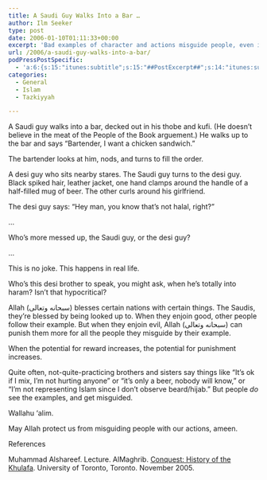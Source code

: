 ```yaml
---
title: A Saudi Guy Walks Into a Bar …
author: Ilm Seeker
type: post
date: 2006-01-10T01:11:33+00:00
excerpt: 'Bad examples of character and actions misguide people, even if you believe nobody witnesses the bad examples.  People are watching.'
url: /2006/a-saudi-guy-walks-into-a-bar/
podPressPostSpecific:
  - 'a:6:{s:15:"itunes:subtitle";s:15:"##PostExcerpt##";s:14:"itunes:summary";s:15:"##PostExcerpt##";s:15:"itunes:keywords";s:17:"##WordPressCats##";s:13:"itunes:author";s:10:"##Global##";s:15:"itunes:explicit";s:2:"No";s:12:"itunes:block";s:2:"No";}'
categories:
  - General
  - Islam
  - Tazkiyyah

---
```

A Saudi guy walks into a bar, decked out in his thobe and kufi. (He doesn&#8217;t believe in the meat of the People of the Book arguement.) He walks up to the bar and says &#8220;Bartender, I want a chicken sandwich.&#8221;

The bartender looks at him, nods, and turns to fill the order.

A desi guy who sits nearby stares. The Saudi guy turns to the desi guy. Black spiked hair, leather jacket, one hand clamps around the handle of a half-filled mug of beer. The other curls around his girlfriend.

The desi guy says: &#8220;Hey man, you know that&#8217;s not <span class="foreignWords">halal</span>, right?&#8221;

&#8230;

Who&#8217;s more messed up, the Saudi guy, or the desi guy?

&#8230;

This is no joke. This happens in real life.

Who&#8217;s this desi brother to speak, you might ask, when he&#8217;s totally into haram? Isn&#8217;t that hypocritical?

Allah (سبحانه وتعالى) blesses certain nations with certain things. The Saudis, they&#8217;re blessed by being looked up to. When they enjoin good, other people follow their example. But when they enjoin evil, Allah (سبحانه وتعالى) can punish them more for all the people they misguide by their example.

When the potential for reward increases, the potential for punishment increases.

Quite often, not-quite-practicing brothers and sisters say things like &#8220;It&#8217;s ok if I mix, I&#8217;m not hurting anyone&#8221; or &#8220;it&#8217;s only a beer, nobody will know,&#8221; or &#8220;I&#8217;m not representing Islam since I don&#8217;t observe beard/hijab.&#8221; But people _do_ see the examples, and get misguided.

Wallahu &#8216;alim.

May Allah protect us from misguiding people with our actions, ameen.

<div id="referencesTitle">
  References
</div>

<p class="reference">
  Muhammad Alshareef. Lecture. AlMaghrib. <a href="http://www.almaghrib.org/con.php">Conquest: History of the Khulafa</a>. University of Toronto, Toronto. November 2005.
</p>